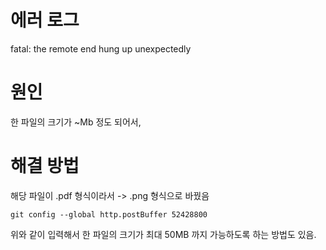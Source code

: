 # 에러 로그

fatal: the remote end hung up unexpectedly

# 원인

한 파일의 크기가 ~Mb 정도 되어서, 

# 해결 방법

해당 파일이 .pdf 형식이라서 -> .png 형식으로 바꿨음

```shell
git config --global http.postBuffer 52428800
```
위와 같이 입력해서 한 파일의 크기가 최대 50MB 까지 가능하도록 하는 방법도 있음.